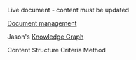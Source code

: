 
Live document - content must be updated

[Document management](https://microsoftapc-my.sharepoint.com/:w:/g/personal/binweiwu_microsoft_com/EY5xcogxwR9InxM71hY19NsBq4Ep09cS5he4oJ9NouVN2Q?e=G2VFVT)

Jason's  [Knowledge Graph](https://microsoft-my.sharepoint-df.com/:u:/r/personal/yujason_microsoft_com/Documents/Documents/Projects/Knowledge%20Graph.xmind?e=4%3a32e1089f94a247b4b9e2f21d2ab56b23&web=1&sharingv2=true&fromShare=true&at=9&xsdata=MDV8MDJ8Ymlud2Vpd3VAbWljcm9zb2Z0LmNvbXxlMTIzMGY4Y2YwOGI0MWE0NjVlZTA4ZGNhMjFkYzE0Y3w3MmY5ODhiZjg2ZjE0MWFmOTFhYjJkN2NkMDExZGI0N3wxfDB8NjM4NTYzNDk2MDQyNjY4MDkyfFVua25vd258VFdGcGJHWnNiM2Q4ZXlKV0lqb2lNQzR3TGpBd01EQWlMQ0pRSWpvaVYybHVNeklpTENKQlRpSTZJazFoYVd3aUxDSlhWQ0k2TW4wPXwwfHx8&sdata=TWhJTU81eklvd2RCY0gyQktUN3NpRSs0ZnQ1aGZjMkFiQUdORE5lZlRBYz0%3d)

Content
Structure
Criteria
Method
